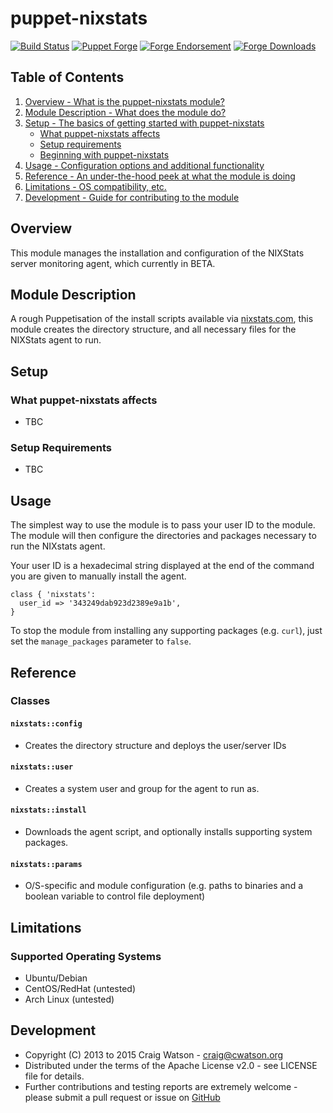 # puppet-nixstats

[![Build Status](https://secure.travis-ci.org/craigwatson/puppet-nixstats.png?branch=master)](http://travis-ci.org/craigwatson/puppet-nixstats)
[![Puppet Forge](http://img.shields.io/puppetforge/v/CraigWatson1987/nixstats.svg)](https://forge.puppetlabs.com/CraigWatson1987/nixstats)
[![Forge Endorsement](https://img.shields.io/puppetforge/e/CraigWatson1987/nixstats.svg)](https://forge.puppetlabs.com/CraigWatson1987/nixstats)
[![Forge Downloads](https://img.shields.io/puppetforge/dt/CraigWatson1987/nixstats.svg)](https://forge.puppetlabs.com/CraigWatson1987/nixstats)

## Table of Contents

1. [Overview - What is the puppet-nixstats module?](#overview)
1. [Module Description - What does the module do?](#module-description)
1. [Setup - The basics of getting started with puppet-nixstats](#setup)
    * [What puppet-nixstats affects](#what-puppet-nixstats-affects)
    * [Setup requirements](#setup-requirements)
    * [Beginning with puppet-nixstats](#beginning-with-registry)
1. [Usage - Configuration options and additional functionality](#usage)
1. [Reference - An under-the-hood peek at what the module is doing](#reference)
1. [Limitations - OS compatibility, etc.](#limitations)
1. [Development - Guide for contributing to the module](#development)

## Overview

This module manages the installation and configuration of the NIXStats server monitoring agent, which currently in BETA.

## Module Description

A rough Puppetisation of the install scripts available via [nixstats.com](https://nixstats.com), this module creates the directory structure, and all necessary files for the NIXStats agent to run.

## Setup

### What puppet-nixstats affects
  * TBC

### Setup Requirements
  * TBC

## Usage

The simplest way to use the module is to pass your user ID to the module. The module will then configure the directories and packages necessary to run the NIXstats agent.

Your user ID is a hexadecimal string displayed at the end of the command you are given to manually install the agent.

    class { 'nixstats':
      user_id => '343249dab923d2389e9a1b',
    }

To stop the module from installing any supporting packages (e.g. `curl`), just set the `manage_packages` parameter to `false`.

## Reference

### Classes

#### `nixstats::config`

  * Creates the directory structure and deploys the user/server IDs

#### `nixstats::user`

  * Creates a system user and group for the agent to run as.

#### `nixstats::install`

  * Downloads the agent script, and optionally installs supporting system packages.

#### `nixstats::params`

  * O/S-specific and module configuration (e.g. paths to binaries and a boolean variable to control file deployment)

## Limitations

### Supported Operating Systems

* Ubuntu/Debian
* CentOS/RedHat (untested)
* Arch Linux (untested)

## Development

* Copyright (C) 2013 to 2015 Craig Watson - <craig@cwatson.org>
* Distributed under the terms of the Apache License v2.0 - see LICENSE file for details.
* Further contributions and testing reports are extremely welcome - please submit a pull request or issue on [GitHub](https://github.com/craigwatson/puppet-nixstats)
